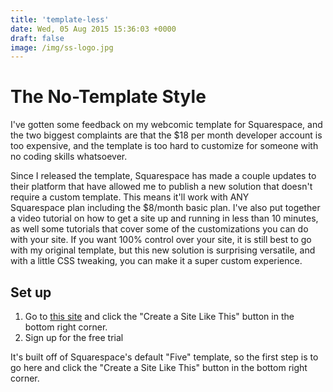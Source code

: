 ```yaml
---
title: 'template-less'
date: Wed, 05 Aug 2015 15:36:03 +0000
draft: false
image: /img/ss-logo.jpg
---
```


The No-Template Style
=====================

I've gotten some feedback on my webcomic template for Squarespace, and the two biggest complaints are that the $18 per month developer account is too expensive, and the template is too hard to customize for someone with no coding skills whatsoever.

Since I released the template, Squarespace has made a couple updates to their platform that have allowed me to publish a new solution that doesn't require a custom template. This means it'll work with ANY Squarespace plan including the $8/month basic plan. I've also put together a video tutorial on how to get a site up and running in less than 10 minutes, as well some tutorials that cover some of the customizations you can do with your site. If you want 100% control over your site, it is still best to go with my original template, but this new solution is surprising versatile, and with a little CSS tweaking, you can make it a super custom experience. 

Set up
------

1.  Go to [this site](http://five-demo.squarespace.com/) and click the "Create a Site Like This" button in the bottom right corner.
2.  Sign up for the free trial

It's built off of Squarespace's default "Five" template, so the first step is to go here and click the "Create a Site Like This" button in the bottom right corner.